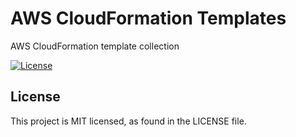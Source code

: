 # AWS CloudFormation Templates
AWS CloudFormation template collection

[![License](https://img.shields.io/github/license/kgbph/aws-cloudformation-templates.svg?style=popout)](https://github.com/kgbph/aws-cloudformation-templates/blob/master/LICENSE)

## License
This project is MIT licensed, as found in the LICENSE file.
